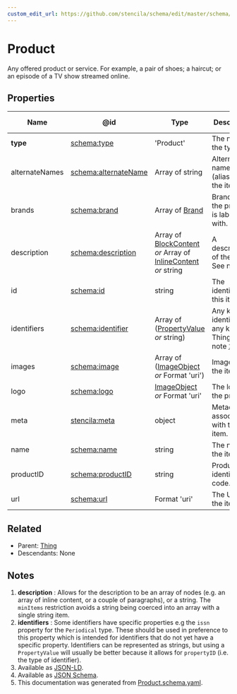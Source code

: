 ```yaml
---
custom_edit_url: https://github.com/stencila/schema/edit/master/schema/Product.schema.yaml
---
```


# Product

Any offered product or service. For example, a pair of shoes; a haircut; or an episode of a TV show streamed online. 

## Properties

| Name           | @id                                                      | Type                                                                                                                   | Description                                                         | Inherited from                 |
| -------------- | -------------------------------------------------------- | ---------------------------------------------------------------------------------------------------------------------- | ------------------------------------------------------------------- | ------------------------------ |
| **type**       | [schema:type](https://schema.org/type)                   | 'Product'                                                                                                              | The name of the type.                                               | [Entity](../other/Entity.md)   |
| alternateNames | [schema:alternateName](https://schema.org/alternateName) | Array of string                                                                                                        | Alternate names (aliases) for the item.                             | [Thing](../other/Thing.md)     |
| brands         | [schema:brand](https://schema.org/brand)                 | Array of [Brand](../other/Brand.md)                                                                                    | Brands that the product is labelled with.                           | [Product](../other/Product.md) |
| description    | [schema:description](https://schema.org/description)     | Array of [BlockContent](../prose/BlockContent.md) _or_ Array of [InlineContent](../prose/InlineContent.md) _or_ string | A description of the item. See note [1](#notes).                    | [Thing](../other/Thing.md)     |
| id             | [schema:id](https://schema.org/id)                       | string                                                                                                                 | The identifier for this item.                                       | [Entity](../other/Entity.md)   |
| identifiers    | [schema:identifier](https://schema.org/identifier)       | Array of ([PropertyValue](../other/PropertyValue.md) _or_ string)                                                      | Any kind of identifier for any kind of Thing. See note [2](#notes). | [Thing](../other/Thing.md)     |
| images         | [schema:image](https://schema.org/image)                 | Array of ([ImageObject](../media/ImageObject.md) _or_ Format 'uri')                                                    | Images of the item.                                                 | [Thing](../other/Thing.md)     |
| logo           | [schema:logo](https://schema.org/logo)                   | [ImageObject](../media/ImageObject.md) _or_ Format 'uri'                                                               | The logo of the product.                                            | [Product](../other/Product.md) |
| meta           | [stencila:meta](https://schema.stenci.la/meta.jsonld)    | object                                                                                                                 | Metadata associated with this item.                                 | [Entity](../other/Entity.md)   |
| name           | [schema:name](https://schema.org/name)                   | string                                                                                                                 | The name of the item.                                               | [Thing](../other/Thing.md)     |
| productID      | [schema:productID](https://schema.org/productID)         | string                                                                                                                 | Product identification code.                                        | [Product](../other/Product.md) |
| url            | [schema:url](https://schema.org/url)                     | Format 'uri'                                                                                                           | The URL of the item.                                                | [Thing](../other/Thing.md)     |

## Related

-   Parent: [Thing](../other/Thing.md)
-   Descendants: None

## Notes

1.  **description** : Allows for the description to be an array of nodes (e.g. an array of inline content, or a couple of paragraphs), or a string. The `minItems` restriction avoids a string being coerced into an array with a single string item.
2.  **identifiers** : Some identifiers have specific properties e.g the `issn` property for the `Periodical` type. These should be used in preference to this property which is intended for identifiers that do not yet have a specific property. Identifiers can be represented as strings, but using a `PropertyValue` will usually be better because it allows for `propertyID` (i.e. the type of identifier).
3.  Available as [JSON-LD](https://schema.stenci.la/Product.jsonld).
4.  Available as [JSON Schema](https://schema.stenci.la/v1/Product.schema.json).
5.  This documentation was generated from [Product.schema.yaml](https://github.com/stencila/schema/blob/master/schema/Product.schema.yaml).
